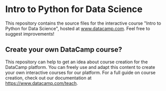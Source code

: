 # Intro to Python for Data Science

This repository contains the source files for the interactive course "Intro to Python for Data Science", hosted at www.datacamp.com. Feel free to suggest improvements!

## Create your own DataCamp course?

This repository can help to get an idea about course creation for the DataCamp platform. You can freely use and adapt this content to create your own interactive courses for our platform. For a full guide on course creation, check out our documentation at https://www.datacamp.com/teach.
